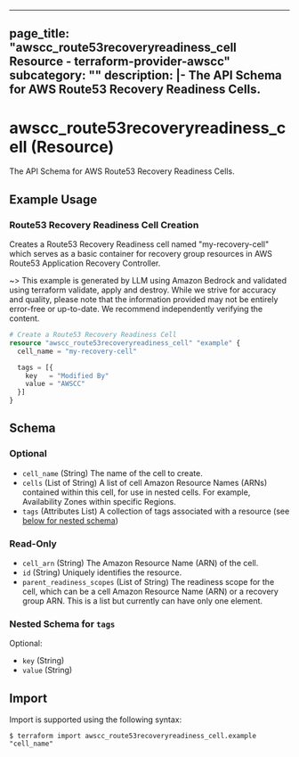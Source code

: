 
---
page_title: "awscc_route53recoveryreadiness_cell Resource - terraform-provider-awscc"
subcategory: ""
description: |-
  The API Schema for AWS Route53 Recovery Readiness Cells.
---

# awscc_route53recoveryreadiness_cell (Resource)

The API Schema for AWS Route53 Recovery Readiness Cells.

## Example Usage

### Route53 Recovery Readiness Cell Creation

Creates a Route53 Recovery Readiness cell named "my-recovery-cell" which serves as a basic container for recovery group resources in AWS Route53 Application Recovery Controller.

~> This example is generated by LLM using Amazon Bedrock and validated using terraform validate, apply and destroy. While we strive for accuracy and quality, please note that the information provided may not be entirely error-free or up-to-date. We recommend independently verifying the content.

```terraform
# Create a Route53 Recovery Readiness Cell
resource "awscc_route53recoveryreadiness_cell" "example" {
  cell_name = "my-recovery-cell"

  tags = [{
    key   = "Modified By"
    value = "AWSCC"
  }]
}
```

<!-- schema generated by tfplugindocs -->
## Schema

### Optional

- `cell_name` (String) The name of the cell to create.
- `cells` (List of String) A list of cell Amazon Resource Names (ARNs) contained within this cell, for use in nested cells. For example, Availability Zones within specific Regions.
- `tags` (Attributes List) A collection of tags associated with a resource (see [below for nested schema](#nestedatt--tags))

### Read-Only

- `cell_arn` (String) The Amazon Resource Name (ARN) of the cell.
- `id` (String) Uniquely identifies the resource.
- `parent_readiness_scopes` (List of String) The readiness scope for the cell, which can be a cell Amazon Resource Name (ARN) or a recovery group ARN. This is a list but currently can have only one element.

<a id="nestedatt--tags"></a>
### Nested Schema for `tags`

Optional:

- `key` (String)
- `value` (String)

## Import

Import is supported using the following syntax:

```shell
$ terraform import awscc_route53recoveryreadiness_cell.example "cell_name"
```
